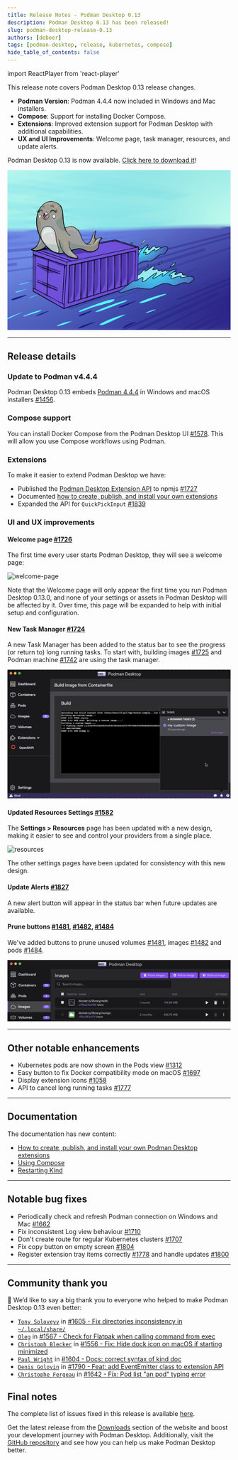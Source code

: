 ```yaml
---
title: Release Notes - Podman Desktop 0.13
description: Podman Desktop 0.13 has been released!
slug: podman-desktop-release-0.13
authors: [deboer]
tags: [podman-desktop, release, kubernetes, compose]
hide_table_of_contents: false
---
```


import ReactPlayer from 'react-player'

This release note covers Podman Desktop 0.13 release changes.

<!--Main Features-->

- **Podman Version**: Podman 4.4.4 now included in Windows and Mac installers.
- **Compose**: Support for installing Docker Compose.
- **Extensions**: Improved extension support for Podman Desktop with additional capabilities.
- **UX and UI Improvements**: Welcome page, task manager, resources, and update alerts.

Podman Desktop 0.13 is now available. [Click here to download it](/downloads)!

![Podman-desktop-0-13-hero](img/podman-desktop-release-0.13/podman-desktop-release-0.13.png)

<!--truncate-->

---

## Release details

### Update to Podman v4.4.4

Podman Desktop 0.13 embeds [Podman 4.4.4](https://github.com/containers/podman/releases/tag/v4.4.4) in
Windows and macOS installers [#1456](https://github.com/containers/podman-desktop/pull/1456).

### Compose support

You can install Docker Compose from the Podman Desktop UI [#1578](https://github.com/containers/podman-desktop/pull/1578). This will allow you use Compose workflows using Podman.

### Extensions

To make it easier to extend Podman Desktop we have:

- Published the [Podman Desktop Extension API](https://www.npmjs.com/package/@podman-desktop/api) to npmjs [#1727](https://github.com/containers/podman-desktop/pull/1727)
- Documented [how to create, publish, and install your own extensions](https://podman-desktop.io/docs/extensions)
- Expanded the API for `QuickPickInput` [#1839](https://github.com/containers/podman-desktop/pull/1839)

### UI and UX improvements

#### Welcome page [#1726](https://github.com/containers/podman-desktop/pull/1726)

The first time every user starts Podman Desktop, they will see a welcome page:

![welcome-page](https://user-images.githubusercontent.com/19958075/225682776-e016ba31-5bb9-41d5-87ed-f93caeb3fb84.png)

Note that the Welcome page will only appear the first time you run Podman Desktop 0.13.0, and none of your settings or assets in Podman Desktop will be affected by it.
Over time, this page will be expanded to help with initial setup and configuration.

#### New Task Manager [#1724](https://github.com/containers/podman-desktop/pull/1724)

A new Task Manager has been added to the status bar to see the progress (or return to) long running tasks. To start with, building images [#1725](https://github.com/containers/podman-desktop/pull/1725) and Podman machine [#1742](https://github.com/containers/podman-desktop/pull/1742) are using the task manager.

![task-manager](img/podman-desktop-release-0.13/task-manager.png)

#### Updated Resources Settings [#1582](https://github.com/containers/podman-desktop/pull/1582)

The **<icon icon="fa-solid fa-cog" size="lg" /> Settings > Resources** page has been updated with a new design, making it easier to see and control your providers from a single place.

![resources](https://user-images.githubusercontent.com/49404737/221908815-595715fe-4c95-4087-89e0-45e5544ed5c9.gif)

The other settings pages have been updated for consistency with this new design.

#### Update Alerts [#1827](https://github.com/containers/podman-desktop/pull/1827)

A new alert button will appear in the status bar when future updates are available.

<ReactPlayer playing controls url='https://user-images.githubusercontent.com/436777/227596136-c6123d5c-d9ae-4fb3-a569-0cfaaeebf09c.mp4' width='100%' height='100%' />

#### Prune buttons [#1481](https://github.com/containers/podman-desktop/pull/1481), [#1482](https://github.com/containers/podman-desktop/pull/1482), [#1484](https://github.com/containers/podman-desktop/pull/1484)

We've added buttons to prune unused volumes [#1481](https://github.com/containers/podman-desktop/pull/1481), images [#1482](https://github.com/containers/podman-desktop/pull/1482) and pods [#1484](https://github.com/containers/podman-desktop/pull/1484).

![prune-image](img/podman-desktop-release-0.13/prune-image.png)

---

## Other notable enhancements

- Kubernetes pods are now shown in the Pods view [#1312](https://github.com/containers/podman-desktop/pull/1312)
- Easy button to fix Docker compatibility mode on macOS [#1697](https://github.com/containers/podman-desktop/pull/1697)
- Display extension icons [#1058](https://github.com/containers/podman-desktop/pull/1058)
- API to cancel long running tasks [#1777](https://github.com/containers/podman-desktop/pull/1777)

---

## Documentation

The documentation has new content:

- [How to create, publish, and install your own Podman Desktop extensions](https://podman-desktop.io/docs/extensions)
- [Using Compose](https://podman-desktop.io/docs/compose/podman-compose)
- [Restarting Kind](https://podman-desktop.io/docs/kind)

---

## Notable bug fixes

- Periodically check and refresh Podman connection on Windows and Mac [#1662](https://github.com/containers/podman-desktop/pull/1662)
- Fix inconsistent Log view behaviour [#1710](https://github.com/containers/podman-desktop/pull/1710)
- Don't create route for regular Kubernetes clusters [#1707](https://github.com/containers/podman-desktop/pull/1707)
- Fix copy button on empty screen [#1804](https://github.com/containers/podman-desktop/pull/1804)
- Register extension tray items correctly [#1778](https://github.com/containers/podman-desktop/pull/1778) and handle updates [#1800](https://github.com/containers/podman-desktop/pull/1800)

---

## Community thank you

🎉 We’d like to say a big thank you to everyone who helped to make Podman Desktop 0.13 even better:

- [`Tony Soloveyv`](https://github.com/Tony-Sol) in [#1605 - Fix directories inconsistency in `~/.local/share/`](https://github.com/containers/podman-desktop/pull/1605)
- [`Oleg`](https://github.com/RobotSail) in [#1567 - Check for Flatpak when calling command from exec](https://github.com/containers/podman-desktop/pull/1567)
- [`Christoph Blecker`](https://github.com/cblecker) in [#1556 - Fix: Hide dock icon on macOS if starting minimized](https://github.com/containers/podman-desktop/pull/1556)
- [`Paul Wright`](https://github.com/pwright) in [#1604 - Docs: correct syntax of kind doc](https://github.com/containers/podman-desktop/pull/1604)
- [`Denis Golovin`](https://github.com/dgolovin) in [#1790 - Feat: add EventEmitter class to extension API](https://github.com/containers/podman-desktop/pull/1790)
- [`Christophe Fergeau`](https://github.com/cfergeau) in [#1642 - Fix: Pod list "an pod" typing error](https://github.com/containers/podman-desktop/pull/1642)

## Final notes

The complete list of issues fixed in this release is available [here](https://github.com/containers/podman-desktop/issues?q=is%3Aclosed+milestone%3A0.13.0).

Get the latest release from the [Downloads](/downloads) section of the website and boost your development journey with Podman Desktop. Additionally, visit the [GitHub repository](https://github.com/containers/podman-desktop) and see how you can help us make Podman Desktop better.
